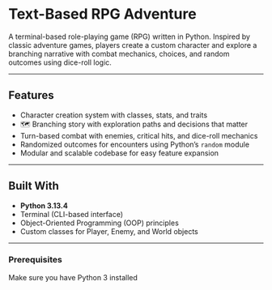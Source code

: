  # Text-Based RPG Adventure

A terminal-based role-playing game (RPG) written in Python. Inspired by classic adventure games, players create a custom character and explore a branching narrative with combat mechanics, choices, and random outcomes using dice-roll logic.

---

## Features

- Character creation system with classes, stats, and traits  
- 🗺️ Branching story with exploration paths and decisions that matter  
- Turn-based combat with enemies, critical hits, and dice-roll mechanics  
- Randomized outcomes for encounters using Python’s `random` module  
- Modular and scalable codebase for easy feature expansion

---

## Built With

- **Python 3.13.4**
- Terminal (CLI-based interface)
- Object-Oriented Programming (OOP) principles
- Custom classes for Player, Enemy, and World objects

---

### Prerequisites

Make sure you have Python 3 installed
